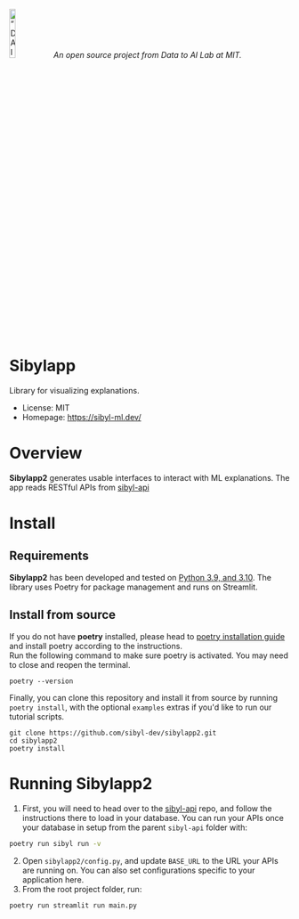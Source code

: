 <p align="left">
<img width=15% src="https://dai.lids.mit.edu/wp-content/uploads/2018/06/Logo_DAI_highres.png" alt=“DAI-Lab” />
<i>An open source project from Data to AI Lab at MIT.</i>
</p>

<!-- Uncomment these lines after releasing the package to PyPI for version and downloads badges -->
<!--[![PyPI Shield](https://img.shields.io/pypi/v/pyreal.svg)](https://pypi.python.org/pypi/pyreal) -->
<!--[![Downloads](https://pepy.tech/badge/pyreal)](https://pepy.tech/project/pyreal)-->
<!--[![Travis CI Shield](https://travis-ci.org/DAI-Lab/pyreal.svg?branch=stable)](https://travis-ci.org/DAI-Lab/pyreal)-->
<!--[![Coverage Status](https://codecov.io/gh/DAI-Lab/pyreal/branch/stable/graph/badge.svg)](https://codecov.io/gh/DAI-Lab/pyreal)-->
<!--[![Build Action Status](https://github.com/DAI-Lab/pyreal/workflows/Test%20CI/badge.svg)](https://github.com/DAI-Lab/pyreal/actions)-->
# Sibylapp

Library for visualizing explanations.

- License: MIT
- Homepage: https://sibyl-ml.dev/

# Overview

**Sibylapp2** generates usable interfaces to interact with ML explanations. The app 
reads RESTful APIs from [sibyl-api](https://github.com/sibyl-dev/sibyl-api)

# Install

## Requirements

**Sibylapp2** has been developed and tested on [Python 3.9, and 3.10](https://www.python.org/downloads/).
The library uses Poetry for package management and runs on Streamlit.

## Install from source
If you do not have **poetry** installed, please head to [poetry installation guide](https://python-poetry.org/docs/#installation)
and install poetry according to the instructions.\
Run the following command to make sure poetry is activated. You may need to close and reopen the terminal.

```
poetry --version
```

Finally, you can clone this repository and install it from
source by running `poetry install`, with the optional `examples` extras if you'd like to run our tutorial scripts.

```
git clone https://github.com/sibyl-dev/sibylapp2.git
cd sibylapp2
poetry install 
```

# Running Sibylapp2

1. First, you will need to head over to the [sibyl-api](https://github.com/sibyl-dev/sibyl-api) repo,
and follow the instructions there to load in your database. You can run your APIs once your 
database in setup from the parent `sibyl-api` folder with:
```bash
poetry run sibyl run -v
```
2. Open `sibylapp2/config.py`, and update `BASE_URL` to the URL your APIs are running on. You can also set 
configurations specific to your application here.
3. From the root project folder, run:
```bash
poetry run streamlit run main.py
```

